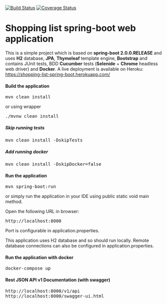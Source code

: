 [![Build Status](https://travis-ci.org/rodionovsasha/ShoppingList.svg?branch=master)](https://travis-ci.org/rodionovsasha/ShoppingList)
[![Coverage Status](https://coveralls.io/repos/github/rodionovsasha/ShoppingList/badge.svg?branch=master)](https://coveralls.io/github/rodionovsasha/ShoppingList?branch=master)

# Shopping list spring-boot web application

This is a simple project which is based on **spring-boot 2.0.0.RELEASE** and uses **H2** database, **JPA**, **Thymeleaf** template engine, **Bootstrap** and contains JUnit tests, BDD **Cucumber** tests (**Selenide** + **Chrome** headless web driver) and **Docker**.
A live deployment is available on Heroku: https://shopping-list-spring-boot.herokuapp.com/

#### Build the application
<pre>
mvn clean install
</pre>
or using wrapper
<pre>
./mvnw clean install
</pre>
##### Skip running tests
<pre>
mvn clean install -DskipTests
</pre>
##### Add running docker
<pre>
mvn clean install -DskipDocker=false
</pre>

#### Run the application
<pre>
mvn spring-boot:run
</pre>
or simply run the application in your IDE using public static void main method.

Open the following URL in browser:
<pre>
http://localhost:8000
</pre>
Port is configurable in application.properties.

This application uses H2 database and so should run locally.
Remote database connections can also be configured in application.properties.

#### Run the application with docker
<pre>
docker-compose up
</pre>

#### Rest JSON API v1 Documentation (with swagger)
<pre>
http://localhost:8000/v1/api
http://localhost:8000/swagger-ui.html
</pre>
